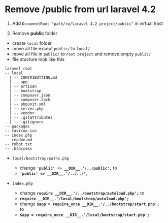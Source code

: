 # Remove /public from url laravel 4.2
1. Add ``DocumentRoot "path/to/laravel 4.2 project/public"`` in virtual host

2. Remove __public__ folder
  * create ``local`` folder
  * move all file except ``public/`` to ``local/``
  * move all file in ``public/`` to ``root project`` and remove empty ``public/``
  * file stucture look like this
  
  ```
  laravel root
  -- local
    | -- CONTRIBUTTING.md
    | -- app
    | -- artisan
    | -- bootstrap
    | -- composer.json
    | -- composer.lock
    | -- phpunit.xml
    | -- server.php
    | -- vendor
    | -- .gitattributes
    | -- .gitignore
  -- packages
  -- favicon.ico
  -- index.php
  -- readme.md
  -- robot.txt
  -- .htaccess
  ```
  
  * ``local/bootstrap/paths.php`` 
  
    * change **``'public' => __DIR__.'/../public',``** to
    * **``'public' => __DIR__.'/../../',``**
    
  * ``index.php``
  
    * change **``require __DIR__.'/../bootstrap/autoload.php';``** to
    * **``require __DIR__.'/local/bootstrap/autoload.php';``**
    * change **``$app = require_once __DIR__.'/../bootstrap/start.php';``** to
    * **``$app = require_once __DIR__.'/local/bootstrap/start.php';``**
